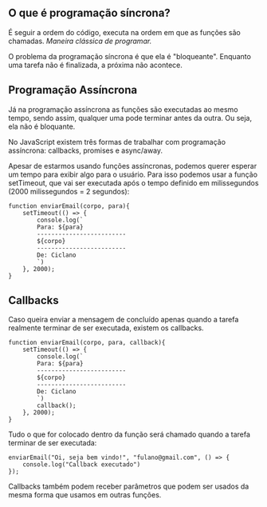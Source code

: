 ## O que é programação síncrona?

É seguir a ordem do código, executa na ordem em que as funções são chamadas. _Maneira clássica de programar._

O problema da programação síncrona é que ela é "bloqueante". Enquanto uma tarefa não é finalizada, a próxima não acontece. 

## Programação Assíncrona

Já na programação assíncrona as funções são executadas ao mesmo tempo, sendo assim, qualquer uma pode terminar antes da outra. Ou seja, ela não é bloquante.

No JavaScript existem três formas de trabalhar com programação assíncrona: callbacks, promises e async/away.

Apesar de estarmos usando funções assíncronas, podemos querer esperar um tempo para exibir algo para o usuário. Para isso podemos usar a função setTimeout, que vai ser executada após o tempo definido em milissegundos (2000 milissegundos = 2 segundos):
```
function enviarEmail(corpo, para){
    setTimeout(() => {
        console.log(`
        Para: ${para}
        -------------------------
        ${corpo}
        -------------------------
        De: Ciclano
        `)
    }, 2000);
}
```

## Callbacks

Caso queira enviar a mensagem de concluído apenas quando a tarefa realmente terminar de ser executada, existem os callbacks. 
```
function enviarEmail(corpo, para, callback){
    setTimeout(() => {
        console.log(`
        Para: ${para}
        -------------------------
        ${corpo}
        -------------------------
        De: Ciclano
        `)
        callback();
    }, 2000);
}
```

Tudo o que for colocado dentro da função será chamado quando a tarefa terminar de ser executada:
```
enviarEmail("Oi, seja bem vindo!", "fulano@gmail.com", () => {
    console.log("Callback executado")
});
```

Callbacks também podem receber parâmetros que podem ser usados da mesma forma que usamos em outras funções.